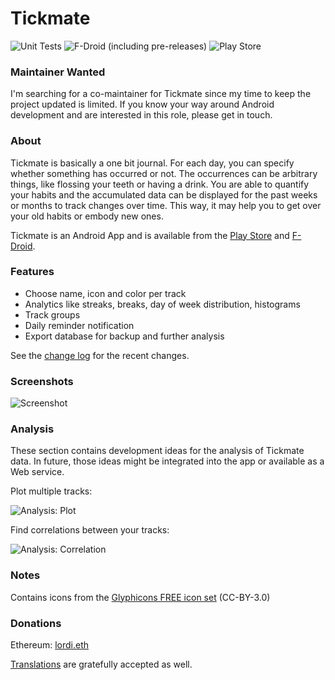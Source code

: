 # Tickmate

![Unit Tests](https://github.com/lordi/tickmate/workflows/Unit%20Tests/badge.svg) ![F-Droid (including pre-releases)](https://img.shields.io/f-droid/v/de.smasi.tickmate?include_prereleases) ![Play Store](https://img.shields.io/badge/Play%20Store-de.smasi.tickmate-blue)

### Maintainer Wanted

I'm searching for a co-maintainer for Tickmate since my time to keep the project updated is limited. If you know your way around Android development and are interested in this role, please get in touch.

### About

Tickmate is basically a one bit journal. For each day, you can specify whether something has occurred or not. The occurrences can be arbitrary things, like flossing your teeth or having a drink. You are able to quantify your habits and the accumulated data can be displayed for the past weeks or months to track changes over time. This way, it may help you to get over your old habits or embody new ones.

Tickmate is an Android App and is available from the [Play Store](https://play.google.com/store/apps/details?id=de.smasi.tickmate) and [F-Droid](https://f-droid.org/repository/browse/?fdid=de.smasi.tickmate).

### Features

* Choose name, icon and color per track
* Analytics like streaks, breaks, day of week distribution, histograms
* Track groups
* Daily reminder notification
* Export database for backup and further analysis

See the [change log](CHANGES.md) for the recent changes.

### Screenshots

![Screenshot](artwork/screenshot.png)

### Analysis

These section contains development ideas for the analysis of Tickmate data. In
future, those ideas might be integrated into the app or available as a Web
service.

Plot multiple tracks:

![Analysis: Plot](analysis/monthly_example.png)

Find correlations between your tracks:

![Analysis: Correlation](analysis/corr_example.png)

### Notes

Contains icons from the [Glyphicons FREE icon set](http://glyphicons.com/) (CC-BY-3.0)

### Donations

Ethereum: [lordi.eth](https://etherscan.io/address/lordi.eth)

[Translations](LOCALIZATION.md) are gratefully accepted as well.
